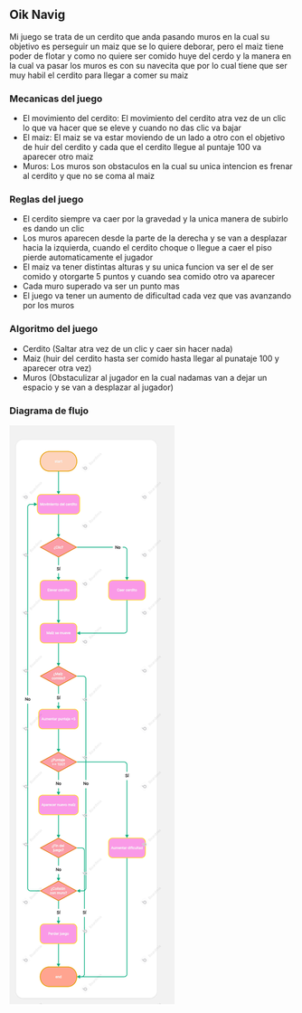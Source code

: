 ## Oik Navig 
Mi juego se trata de un cerdito que anda pasando muros en la cual su objetivo es perseguir un maiz que se lo quiere deborar, pero el maiz tiene poder de flotar y como no quiere ser comido huye del cerdo y la manera en la cual va pasar los muros es con su navecita que por lo cual tiene que ser muy habil el cerdito para llegar a comer su maiz

### Mecanicas del juego 
- El movimiento del cerdito: El movimiento del cerdito atra vez de un clic lo que va hacer que se eleve y cuando no das clic va bajar
- El maiz: El maiz se va estar moviendo de un lado a otro con el objetivo de huir del cerdito y cada que el cerdito llegue al puntaje 100 va aparecer otro maiz
- Muros: Los muros son obstaculos en la cual su unica intencion es frenar al cerdito y que no se coma al maiz

### Reglas del juego 
- El cerdito siempre va caer por la gravedad y la unica manera de subirlo es dando un clic
- Los muros aparecen desde la parte de la derecha y se van a desplazar hacia la izquierda, cuando el cerdito choque o llegue a caer el piso pierde automaticamente el jugador
- El maiz va tener distintas alturas y su unica funcion va ser el de ser comido y otorgarte 5 puntos y cuando sea comido otro va aparecer
- Cada muro superado va ser un punto mas
- El juego va tener un aumento de dificultad cada vez que vas avanzando por los muros

### Algoritmo del juego
- Cerdito (Saltar atra vez de un clic y caer sin hacer nada)
- Maiz (huir del cerdito hasta ser comido hasta llegar al punataje 100 y aparecer otra vez)
- Muros (Obstaculizar al jugador en la cual nadamas van a dejar un espacio y se van a desplazar al jugador)

### Diagrama de flujo
 ![Diagrama](/Assets/Untitled.png)
